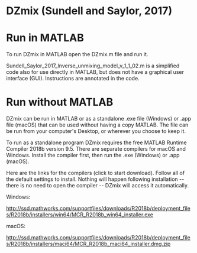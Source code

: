# DZmix (Sundell and Saylor, 2017)

# Run in MATLAB

To run DZmix in MATLAB open the DZmix.m file and run it.

Sundell_Saylor_2017_Inverse_unmixing_model_v_1_1_02.m is a simplified code also for use directly in MATLAB, but does not have a graphical user interface (GUI). Instructions are annotated in the code.

# Run without MATLAB

DZmix can be run in MATLAB or as a standalone .exe file (Windows) or .app file (macOS) that can be used without having a copy MATLAB. The file can be run from your computer's Desktop, or wherever you choose to keep it.

To run as a standalone program DZmix requires the free MATLAB Runtime Compiler 2018b version 9.5. There are separate compilers for macOS and Windows. Install the compiler first, then run the .exe (Windows) or .app (macOS).

Here are the links for the compilers (click to start download). Follow all of the default settings to install. Nothing will happen following installation -- there is no need to open the compiler -- DZmix will access it automatically.

Windows:

http://ssd.mathworks.com/supportfiles/downloads/R2018b/deployment_files/R2018b/installers/win64/MCR_R2018b_win64_installer.exe

macOS:

http://ssd.mathworks.com/supportfiles/downloads/R2018b/deployment_files/R2018b/installers/maci64/MCR_R2018b_maci64_installer.dmg.zip
